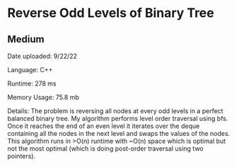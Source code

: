 
# Reverse Odd Levels of Binary Tree

## Medium

Date uploaded: 9/22/22

Language: C++

Runtime: 278 ms

Memory Usage: 75.8 mb

Details: The problem is reversing all nodes at every odd levels in a perfect balanced binary tree. My algorithm performs level order traversal using bfs. Once it reaches the end of an even level it iterates over the deque containing all the nodes in the next level and swaps the values of the nodes. This algorithm runs in >O(n) runtime with ~O(n) space which is optimal but not the most optimal (which is doing post-order traversal using two pointers).
